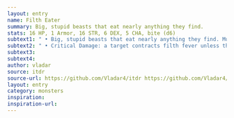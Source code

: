 ```yaml
---
layout: entry 
name: Filth Eater
summary: Big, stupid beasts that eat nearly anything they find.
stats: 16 HP, 1 Armor, 16 STR, 6 DEX, 5 CHA, bite (d6)
subtext1: " • Big, stupid beasts that eat nearly anything they find. Much prefer dead food to alive. Can bark out a very limited vocabulary of common tongue but have little comprehension."
subtext2: " • Critical Damage: a target contracts filth fever unless they pass a STR save. If they fail, then for the next day they are violently ill and do not benefit from resting."
subtext3: 
subtext4: 
author: vladar
source: itdr
source-url: https://github.com/Vladar4/itdr https://github.com/Vladar4/itdr
layout: entry
category: monsters
inspiration: 
inspiration-url: 
---
```

